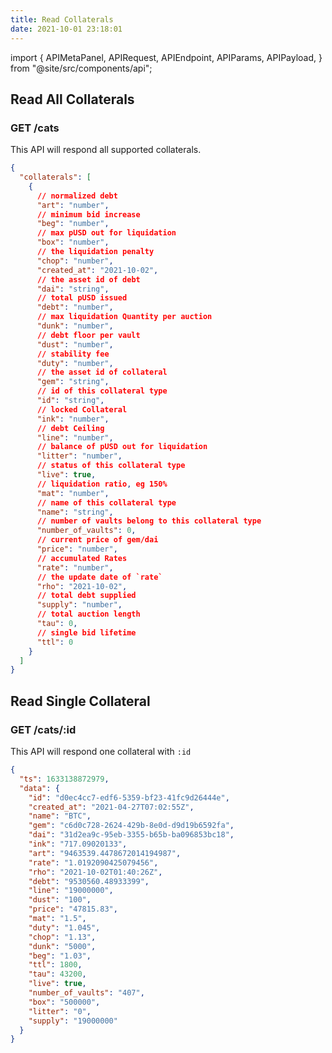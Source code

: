 ```yaml
---
title: Read Collaterals
date: 2021-10-01 23:18:01
---
```


import { APIMetaPanel, APIRequest, APIEndpoint, APIParams, APIPayload, } from "@site/src/components/api";

## Read All Collaterals

### GET /cats

This API will respond all supported collaterals.

<APIEndpoint base="https://leaf-api.pando.im/api" url="/cats" />

<APIMetaPanel />

<APIRequest title="Read supported assets" method="GET" isPublic base="https://leaf-api.pando.im/api" url='/cats' />

```json title="Response"
{
  "collaterals": [
    {
      // normalized debt
      "art": "number",
      // minimum bid increase
      "beg": "number",
      // max pUSD out for liquidation 
      "box": "number",
      // the liquidation penalty
      "chop": "number",
      "created_at": "2021-10-02",
      // the asset id of debt
      "dai": "string",
      // total pUSD issued
      "debt": "number",
      // max liquidation Quantity per auction
      "dunk": "number",
      // debt floor per vault
      "dust": "number",
      // stability fee
      "duty": "number",
      // the asset id of collateral
      "gem": "string",
      // id of this collateral type
      "id": "string",
      // locked Collateral
      "ink": "number",
      // debt Ceiling 
      "line": "number",
      // balance of pUSD out for liquidation
      "litter": "number",
      // status of this collateral type
      "live": true,
      // liquidation ratio, eg 150%
      "mat": "number",
      // name of this collateral type
      "name": "string",
      // number of vaults belong to this collateral type
      "number_of_vaults": 0,
      // current price of gem/dai
      "price": "number",
      // accumulated Rates
      "rate": "number",
      // the update date of `rate`
      "rho": "2021-10-02",
      // total debt supplied
      "supply": "number",
      // total auction length
      "tau": 0,
      // single bid lifetime
      "ttl": 0
    }
  ]
}
```

## Read Single Collateral

### GET /cats/:id

This API will respond one collateral with `:id`

<APIEndpoint base="https://leaf-api.pando.im/api" url="/cats/:id" />

<APIMetaPanel />

<APIParams p-id="the collateral id" p-id-required="{true}" />

<APIRequest title="Read one collateral by ID" method="GET" isPublic base="https://leaf-api.pando.im/api" url='/cats/d0ec4cc7-edf6-5359-bf23-41fc9d26444e' />

```json title="Response"
{
  "ts": 1633138872979,
  "data": {
    "id": "d0ec4cc7-edf6-5359-bf23-41fc9d26444e",
    "created_at": "2021-04-27T07:02:55Z",
    "name": "BTC",
    "gem": "c6d0c728-2624-429b-8e0d-d9d19b6592fa",
    "dai": "31d2ea9c-95eb-3355-b65b-ba096853bc18",
    "ink": "717.09020133",
    "art": "9463539.4478672014194987",
    "rate": "1.0192090425079456",
    "rho": "2021-10-02T01:40:26Z",
    "debt": "9530560.48933399",
    "line": "19000000",
    "dust": "100",
    "price": "47815.83",
    "mat": "1.5",
    "duty": "1.045",
    "chop": "1.13",
    "dunk": "5000",
    "beg": "1.03",
    "ttl": 1800,
    "tau": 43200,
    "live": true,
    "number_of_vaults": "407",
    "box": "500000",
    "litter": "0",
    "supply": "19000000"
  }
}
```
